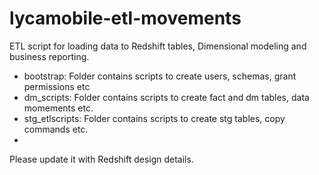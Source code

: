 # lycamobile-etl-movements

ETL script for loading data to Redshift tables, Dimensional modeling and business reporting. 

* bootstrap: Folder contains scripts to create users, schemas, grant permissions etc 
* dm_scripts: Folder contains scripts to create fact and dm tables, data momements etc.
* stg_etlscripts: Folder contains scripts to create stg tables, copy commands etc. 
* 
Please update it with Redshift design details. 